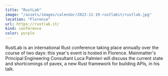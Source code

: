 ```yaml
---
title: "RustLab"
image: "/assets/images/calendar/2023-11-19-rustlabit/rustlab.jpg"
location: "Florence"
url: https://rustlab.it/
kind: conference
color: purple
---
```


RustLab is an international Rust conference taking place annually over the
course of two days: this year's event is hosted in Florence. Mainmatter's
Principal Engineering Consultant Luca Palmieri will discuss the current state
and shortcomings of pavex, a new Rust framework for building APIs, in his talk.
